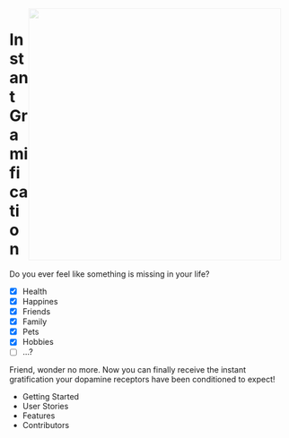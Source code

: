 <img src="https://i.im.ge/2022/08/29/Otd9AW.apple-camera.png" style="width: 450px; float: right; padding-right: 20px; padding-top: 0px; opacity: 0.2">

# Instant Gramification

Do you ever feel like something is missing in your life?

- [X] Health
- [X] Happines
- [X] Friends
- [X] Family
- [X] Pets
- [X] Hobbies
- [ ] ...?

Friend, wonder no more. Now you can finally receive the instant gratification your dopamine receptors have been conditioned to expect!

* Getting Started
* User Stories
* Features
* Contributors
